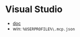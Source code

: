 # Visual Studio
- [doc](https://learn.microsoft.com/ko-kr/visualstudio/ide/mcp-servers?view=vs-2022)
- win: `%USERPROFILE%\.mcp.json`